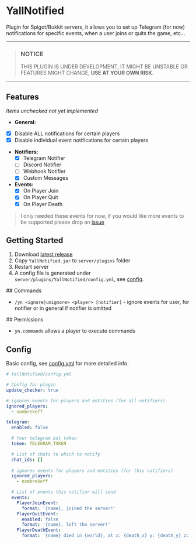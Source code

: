 # YallNotified

Plugin for Spigot/Bukkit servers, it allows you to set up Telegram (for now) notifications for specific events, when a user joins or quits the game, etc...

****
> ### NOTICE
> THIS PLUGIN IS UNDER DEVELOPMENT, IT MIGHT BE UNSTABLE OR FEATURES MIGHT CHANGE, **USE AT YOUR OWN RISK**.
****


## Features
_Items unchecked not yet implemented_

* **General:**
- [x] Disable ALL notifications for certain players
- [x] Disable individual event notifications for certain players

* **Notifiers:**
  - [x] Telegram Notifier
  - [ ] Discord Notifier
  - [ ] Webhook Notifier
  - [x] Custom Messages
* **Events:**
  - [x] On Player Join
  - [x] On Player Quit
  - [x] On Player Death

> I only needed these events for now, if you would like more events to be supported please drop an [issue](https://github.com/nombrekeff/spigot-event-notifier/issues/new)


## Getting Started
1. Download [latest release](https://github.com/nombrekeff/spigot-event-notifier/releases)
2. Copy `YallNotified.jar` to `server/plugins` folder
3. Restart server
4. A config file is generated under `server/plugins/YallNotified/config.yml`, see [config](#config).

## Commands
* `/yn <ignore|unignore> <player> [notifier]` - ignore events for user, for notifier or in general if notifier is omitted

## Permissions
* `yn.commands` allows a player to execute commands

## Config
Basic config, see [config.yml](./src/main/resources/config.yml) for more detailed info.

```yaml
# YallNotified/config.yml

# Config for plugin
update_checker: true

# ignores events for players and entities (for all notifiers)
ignored_players:
  - nombrekeff

telegram:
  enabled: false

  # Your telegram bot token
  token: TELEGRAM_TOKEN

  # List of chats to which to notify
  chat_ids: []
  
  # ignores events for players and entities (for this notifiers)
  ignored_players: 
    - nombrekeff

  # List of events this notifier will send
  events:
    PlayerJoinEvent: 
      format: '{name}, joined the server!'
    PlayerQuitEvent: 
      enabled: false
      format: '{name}, left the server!'
    PlayerDeathEvent: 
      format: '{name} died in {world}, at x: {death_x} y: {death_y} z: {death_z} {death_cause}'
```
